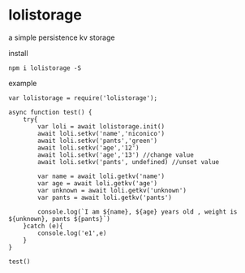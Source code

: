 # lolistorage
a simple persistence kv storage

install

    npm i lolistorage -S

example

    var lolistorage = require('lolistorage');

    async function test() {
        try{
            var loli = await lolistorage.init()
            await loli.setkv('name','niconico')
            await loli.setkv('pants','green')
            await loli.setkv('age','12')
            await loli.setkv('age','13') //change value
            await loli.setkv('pants', undefined) //unset value

            var name = await loli.getkv('name')
            var age = await loli.getkv('age')
            var unknown = await loli.getkv('unknown')
            var pants = await loli.getkv('pants')

            console.log(`I am ${name}, ${age} years old , weight is ${unknown}, pants ${pants}`)
        }catch (e){
            console.log('e1',e)
        }
    }

    test()
